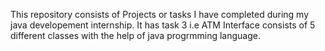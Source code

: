 This repository consists of Projects or tasks I have completed during my java developement internship. It has task 3 i.e ATM Interface consists of 5 different classes  with the help of java progrmming language.
